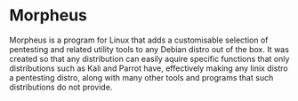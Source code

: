 # Morpheus
Morpheus is a program for Linux that adds a customisable selection of pentesting and related utility tools to any Debian distro out of the box. It was created so that any distribution can easily aquire specific functions that only distributions such as Kali and Parrot have, effectively making any linix distro a pentesting distro, along with many other tools and programs that such distributions do not provide.
